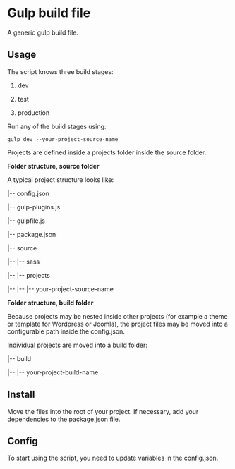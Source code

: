 # Gulp build file

A generic gulp build file.

## Usage
The script knows three build stages:

1. dev

2. test

3. production

Run any of the build stages using:

`gulp dev --your-project-source-name`

Projects are defined inside a projects folder inside the source folder.

**Folder structure, source folder**

A typical project structure looks like:

|-- config.json

|-- gulp-plugins.js

|-- gulpfile.js

|-- package.json

|-- source

|-- |-- sass

|-- |-- projects

|-- |-- |-- your-project-source-name

**Folder structure, build folder**

Because projects may be nested inside other projects (for example a theme or template for Wordpress or Joomla), the project files may be moved into a configurable path inside the config.json.

Individual projects are moved into a build folder:

|-- build

|-- |-- your-project-build-name




## Install
Move the files into the root of your project. If necessary, add your dependencies to the package.json file.

## Config
To start using the script, you need to update variables in the config.json.

